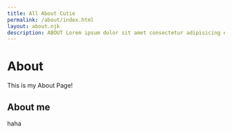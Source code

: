```yaml
---
title: All About Cutie
permalink: /about/index.html
layout: about.njk
description: ABOUT Lorem ipsum dolor sit amet consectetur adipisicing elit. Perferendis accusantium sit illo neque rem omnis quaerat, nam similique vitae delectus ad magni vel quo maxime, magnam placeat. Reprehenderit, distinctio aliquam?
---
```


# About

This is my About Page!

## About me

haha